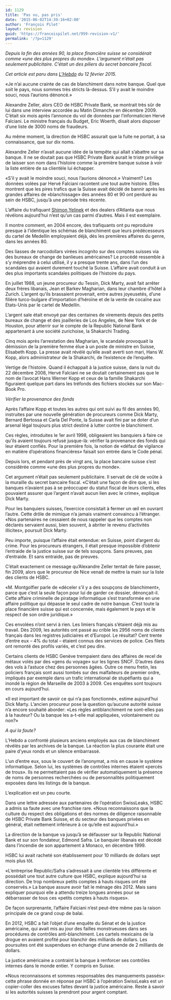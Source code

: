 ```yaml
---
id: 1129
title: 'Pas vu, pas pris'
date: '2015-06-02T14:39:16+02:00'
author: 'François Pilet'
layout: revision
guid: 'https://francoispilet.net/959-revision-v1/'
permalink: '/?p=1129'
---
```


*Depuis la fin des années 90, la place financière suisse se considérait comme «une des plus propres du monde». L’argument n’était pas seulement publicitaire. C’était un des piliers du secret bancaire fiscal.*

*Cet article est paru dans [L’Hebdo](http://www.hebdo.ch/hebdo/cadrages/detail/swissleaks-alexandre-zeller-falciani-fraudeurs-narcodollars-cash-coke-diamants-arme) du 12 février 2015.*

«Je n’ai aucune crainte de cas de blanchiment dans notre banque. Quel que soit le pays, nous sommes très stricts là-dessus. S’il y avait le moindre souci, nous l’aurions dénoncé.»

Alexandre Zeller, alors CEO de HSBC Private Bank, se montrait très sûr de lui dans une interview accordée au Matin Dimanche en décembre 2009. C’était six mois après l’annonce du vol de données par l’informaticien Hervé Falciani. Le ministre français du Budget, Eric Woerth, disait alors disposer d’une liste de 3000 noms de fraudeurs.

Au même moment, la direction de HSBC assurait que la fuite ne portait, à sa connaissance, que sur dix noms.

Alexandre Zeller n’avait aucune idée de la tempête qui allait s’abattre sur sa banque. Il ne se doutait pas que HSBC Private Bank aurait le triste privilège de laisser son nom dans l’histoire comme la première banque suisse à voir la liste entière de sa clientèle lui échapper.

«S’il y avait le moindre souci, nous l’aurions dénoncé.» Vraiment? Les données volées par Hervé Falciani racontent une tout autre histoire. Elles montrent que les pires trafics que la Suisse avait décidé de bannir après les grandes affaires de «blanchissage» des années 80 et 90 ont perduré au sein de HSBC, jusqu’à une période très récente.

L’affaire du trafiquant [Shimon Yelinek](http://www.francoispilet.net/monsieur-simon-et-labeille-reine-des-trafiquants-au-dessus-de-tout-soupcon/) et des dealers d’Atlanta que nous révélons aujourd’hui n’est qu’un cas parmi d’autres. Mais il est exemplaire.

Il montre comment, en 2004 encore, des trafiquants ont pu reproduire presque à l’identique les schémas de blanchiment que leurs prédécesseurs du cartel de Medellín employaient déjà, dès les premières affaires du genre, dans les années 80.

Des liasses de narcodollars virées incognito sur des comptes suisses via des bureaux de change de banlieues américaines? Le procédé ressemble à s’y méprendre à celui utilisé, il y a presque trente ans, dans l’un des scandales qui avaient durement touché la Suisse. L’affaire avait conduit à un des plus importants scandales politiques de l’histoire du pays.

En juillet 1988, un jeune procureur du Tessin, Dick Marty, avait fait arrêter deux frères libanais, Jean et Barkev Magharian, dans leur chambre d’hôtel à Zurich. L’argent qu’ils brassaient provenait, entre autres joyeusetés, d’une filière turco-bulgare d’importation d’héroïne et de la vente de cocaïne aux Etats-Unis par le cartel de Medellín.

L’argent sale était envoyé par des centaines de virements depuis des petits bureaux de change et des joailleries de Los Angeles, de New York et de Houston, pour atterrir sur le compte de la Republic National Bank appartenant à une société zurichoise, la Shakarchi Trading.

Cinq mois après l’arrestation des Magharian, le scandale provoquait la démission de la première femme élue à un poste de ministre en Suisse, Elisabeth Kopp. La presse avait révélé qu’elle avait averti son mari, Hans W. Kopp, alors administrateur de la Shakarchi, de l’existence de l’enquête.

Vertige de l’histoire. Quand il échappait à la justice suisse, dans la nuit du 22 décembre 2008, Hervé Falciani ne se doutait certainement pas que le nom de l’avocat Hans Werner Kopp et ceux de la famille Shakarchi figuraient quelque part dans les tréfonds des fichiers stockés sur son Mac-Book Pro.

*Vérifier la provenance des fonds*

Après l’affaire Kopp et toutes les autres qui ont suivi au fil des années 90, instruites par une nouvelle génération de procureurs comme Dick Marty, Bernard Bertossa et Carla Del Ponte, la Suisse avait fini par se doter d’un arsenal légal toujours plus strict destiné à lutter contre le blanchiment.

Ces règles, introduites le 1er avril 1998, obligeaient les banquiers à faire ce qu’ils avaient toujours refusé jusque-là: vérifier la provenance des fonds qui leur étaient confiés. Pour la première fois, la notion de «défaut de vigilance en matière d’opérations financières» faisait son entrée dans le Code pénal.

Depuis lors, et pendant près de vingt ans, la place bancaire suisse s’est considérée comme «une des plus propres du monde».

Cet argument n’était pas seulement publicitaire. Il servait de clé de voûte à la muraille du secret bancaire fiscal. «C’était une façon de dire que, si les banques n’avaient pas à se préoccuper du statut fiscal de leurs clients, elles pouvaient assurer que l’argent n’avait aucun lien avec le crime», explique Dick Marty.

Pour les banquiers suisses, l’exercice consistait à fermer un œil en ouvrant l’autre. Cette drôle de mimique n’a jamais vraiment convaincu à l’étranger. «Nos partenaires ne cessaient de nous rappeler que les comptes non déclarés servaient aussi, bien souvent, à abriter le revenu d’activités illicites», poursuit Dick Marty.

Peu importe, puisque l’affaire était entendue: en Suisse, point d’argent du crime. Pour les procureurs étrangers, il était presque impossible d’obtenir l’entraide de la justice suisse sur de tels soupçons. Sans preuves, pas d’entraide. Et sans entraide, pas de preuves.

C’était exactement ce message qu’Alexandre Zeller tentait de faire passer, fin 2009, alors que le procureur de Nice venait de mettre la main sur la liste des clients de HSBC.

«M. Montgolfier parle de «déceler s’il y a des soupçons de blanchiment», parce que c’est la seule façon pour lui de garder ce dossier, dénonçait-il. Cette affaire criminelle de piratage informatique s’est transformée en une affaire politique qui dépasse le seul cadre de notre banque. C’est toute la place financière suisse qui est concernée, mais également le pays et le respect de son ordre juridique.»

Ces envolées n’ont servi à rien. Les limiers français s’étaient déjà mis au travail. Dès 2009, les autorités ont passé au crible les 2956 noms de clients français dans les registres judiciaires et d’Europol. Le résultat? Cent trente d’entre eux – 4% du total – étaient connus des services de police. Ces filets ont remonté des profils variés, et c’est peu dire.

Certains clients de HSBC Genève trempaient dans des affaires de recel de métaux volés par des «gens du voyage» sur les lignes SNCF. D’autres dans des vols à l’astuce chez des personnes âgées. Outre ce menu fretin, les policiers français sont aussi tombés sur des malfaiteurs de premier ordre, impliqués par exemple dans un trafic international de stupéfiants qui a inondé la région de Marseille de 2003 à 2009. Ces enquêtes sont toujours en cours aujourd’hui.

«Il est important de savoir ce qui n’a pas fonctionné», estime aujourd’hui Dick Marty. L’ancien procureur pose la question qu’aucune autorité suisse n’a encore souhaité aborder: «Les règles antiblanchiment ne sont-elles pas à la hauteur? Ou la banque les a-t-elle mal appliquées, volontairement ou non?»

*A qui la faute?*

L’Hebdo a confronté plusieurs anciens employés aux cas de blanchiment révélés par les archives de la banque. La réaction la plus courante était une paire d’yeux ronds et un silence embarrassé.

L’un d’entre eux, sous le couvert de l’anonymat, a mis en cause le système informatique. Selon lui, les systèmes de contrôles internes étaient «percés de trous». Ils ne permettaient pas de vérifier automatiquement la présence de noms de personnes recherchées ou de personnalités politiquement exposées dans les listings de la banque.

L’explication est un peu courte.

Dans une lettre adressée aux partenaires de l’opération SwissLeaks, HSBC a admis sa faute avec une franchise rare. «Nous reconnaissons que la culture du respect des obligations et des normes de diligence raisonnable de HSBC Private Bank Suisse, et du secteur des banques privées en général, était nettement inférieure à ce qu’elle est aujourd’hui.»

La direction de la banque va jusqu’à se défausser sur la Republic National Bank et sur son fondateur, Edmond Safra. Le banquier libanais est décédé dans l’incendie de son appartement à Monaco, en décembre 1999.

HSBC lui avait racheté son établissement pour 10 milliards de dollars sept mois plus tôt.

«L’entreprise Republic/Safra s’adressait à une clientèle très différente et possédait une tout autre culture que HSBC, explique aujourd’hui sa direction. De trop nombreux petits comptes à hauts risques ont été conservés.» La banque assure avoir fait le ménage dès 2012. Mais sans expliquer pourquoi elle a attendu treize longues années pour se débarrasser de tous ces «petits comptes à hauts risques».

De façon surprenante, l’affaire Falciani n’est peut-être même pas la raison principale de ce grand coup de balai.

En 2012, HSBC a fait l’objet d’une enquête du Sénat et de la justice américaine, qui avait mis au jour des failles monstrueuses dans ses procédures de contrôles anti-blanchiment. Les cartels mexicains de la drogue en avaient profité pour blanchir des milliards de dollars. Les poursuites ont été suspendues en échange d’une amende de 2 milliards de dollars.

La justice américaine a contraint la banque à renforcer ses contrôles internes dans le monde entier. Y compris en Suisse.

«Nous reconnaissons et sommes responsables des manquements passés»: cette phrase donnée en réponse par HSBC à l’opération SwissLeaks est un copier-coller des excuses faites devant la justice américaine. Reste à savoir si les autorités suisses la prendront pour argent comptant.